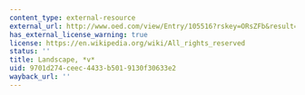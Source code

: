 ```yaml
---
content_type: external-resource
external_url: http://www.oed.com/view/Entry/105516?rskey=ORsZFb&result=2&isAdvanced=false
has_external_license_warning: true
license: https://en.wikipedia.org/wiki/All_rights_reserved
status: ''
title: Landscape, *v*
uid: 9701d274-ceec-4433-b501-9130f30633e2
wayback_url: ''
---
```

